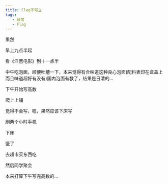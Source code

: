 ```yaml
---
title: Flag不可立
tags: 
   - 日常
   - Flag 
---
```

果然

早上九点半起

看《洋葱电影》到十一点半

中午吃泡面，顺便吐槽一下，本来觉得有合味道这种良心泡面(配料表印在盒盖上而且味道超好有没有)国内泡面有救了，结果是日清的…

下午开始写高数

爬上上铺

觉得不会写，嗯，果然应该下床写

刷两个小时手机

下床

饿了

去超市买东西吃

然后同学聚会

本来打算下午写完高数的…
